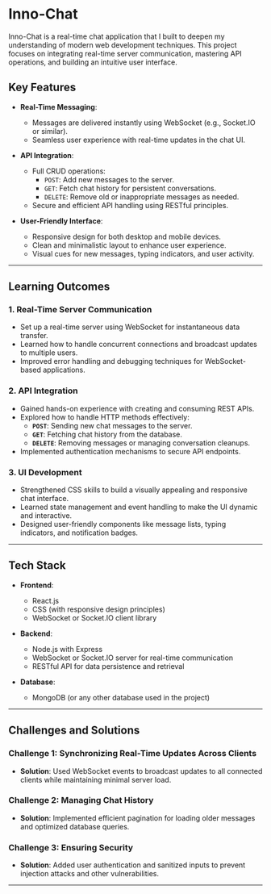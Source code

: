 # Inno-Chat

Inno-Chat is a real-time chat application that I built to deepen my understanding of modern web development techniques. This project focuses on integrating real-time server communication, mastering API operations, and building an intuitive user interface.

## Key Features

- **Real-Time Messaging**: 
  - Messages are delivered instantly using WebSocket (e.g., Socket.IO or similar).
  - Seamless user experience with real-time updates in the chat UI.

- **API Integration**:
  - Full CRUD operations:
    - `POST`: Add new messages to the server.
    - `GET`: Fetch chat history for persistent conversations.
    - `DELETE`: Remove old or inappropriate messages as needed.
  - Secure and efficient API handling using RESTful principles.

- **User-Friendly Interface**:
  - Responsive design for both desktop and mobile devices.
  - Clean and minimalistic layout to enhance user experience.
  - Visual cues for new messages, typing indicators, and user activity.

---

## Learning Outcomes

### 1. **Real-Time Server Communication**
   - Set up a real-time server using WebSocket for instantaneous data transfer.
   - Learned how to handle concurrent connections and broadcast updates to multiple users.
   - Improved error handling and debugging techniques for WebSocket-based applications.

### 2. **API Integration**
   - Gained hands-on experience with creating and consuming REST APIs.
   - Explored how to handle HTTP methods effectively:
     - **`POST`**: Sending new chat messages to the server.
     - **`GET`**: Fetching chat history from the database.
     - **`DELETE`**: Removing messages or managing conversation cleanups.
   - Implemented authentication mechanisms to secure API endpoints.

### 3. **UI Development**
   - Strengthened CSS skills to build a visually appealing and responsive chat interface.
   - Learned state management and event handling to make the UI dynamic and interactive.
   - Designed user-friendly components like message lists, typing indicators, and notification badges.

---

## Tech Stack

- **Frontend**:
  - React.js
  - CSS (with responsive design principles)
  - WebSocket or Socket.IO client library

- **Backend**:
  - Node.js with Express
  - WebSocket or Socket.IO server for real-time communication
  - RESTful API for data persistence and retrieval

- **Database**:
  - MongoDB (or any other database used in the project)

---

## Challenges and Solutions

### **Challenge 1**: Synchronizing Real-Time Updates Across Clients
- **Solution**: Used WebSocket events to broadcast updates to all connected clients while maintaining minimal server load.

### **Challenge 2**: Managing Chat History
- **Solution**: Implemented efficient pagination for loading older messages and optimized database queries.

### **Challenge 3**: Ensuring Security
- **Solution**: Added user authentication and sanitized inputs to prevent injection attacks and other vulnerabilities.

---
